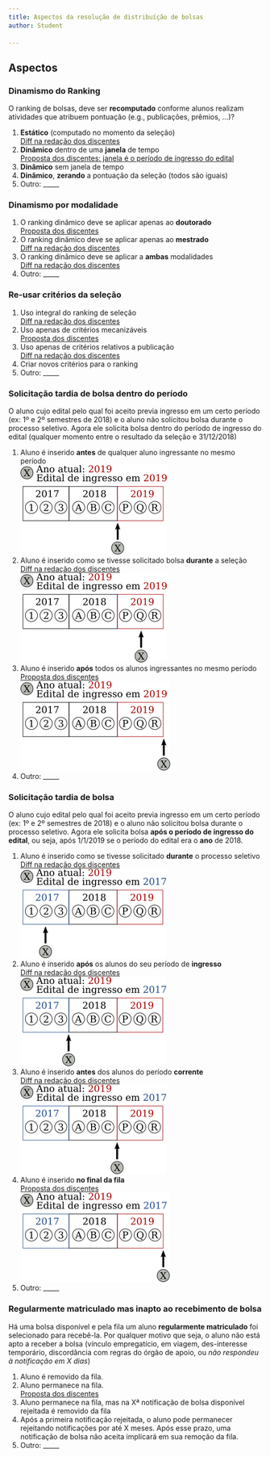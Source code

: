 ```yaml
---
title: Aspectos da resolução de distribuíção de bolsas
author: Student

---
```

## Aspectos

### Dinamismo do Ranking

O ranking de bolsas, deve ser **recomputado** conforme alunos realizam atividades que atribuem pontuação (e.g., publicações, prêmios, ...)?

1. **Estático** (computado no momento da seleção) <br>
   [Diff na redação dos discentes](https://github.com/alexishuf/bolsas/compare/rank_estatico?diff=split)
2. **Dinâmico** dentro de uma **janela** de tempo <br>
   [Proposta dos discentes: janela é o período de ingresso do edital](https://github.com/alexishuf/bolsas/blob/master/redacao.txt)
3. **Dinâmico** sem janela de tempo
4. **Dinâmico**, **zerando** a pontuação da seleção (todos são iguais)
5. Outro: _____

### Dinamismo por modalidade

1. O ranking dinâmico deve se aplicar apenas ao **doutorado** <br>
   [Proposta dos discentes](https://github.com/alexishuf/bolsas/blob/master/redacao.txt)
2. O ranking dinâmico deve se aplicar apenas ao **mestrado** <br>
   [Diff na redação dos discentes](https://github.com/alexishuf/bolsas/compare/mod_mestrado?diff=split)
3. O ranking dinâmico deve se aplicar a **ambas** modalidades <br>
   [Diff na redação dos discentes](https://github.com/alexishuf/bolsas/compare/mod_ambas?diff=split)
4. Outro: _____

### Re-usar critérios da seleção

1. Uso integral do ranking de seleção <br>
   [Diff na redação dos discentes](https://github.com/alexishuf/bolsas/compare/sel_all?diff=split)
2. Uso apenas de critérios mecanizáveis <br>
   [Proposta dos discentes](https://github.com/alexishuf/bolsas/blob/master/redacao.txt)
3. Uso apenas de critérios relativos a publicação <br>
   [Diff na redação dos discentes](https://github.com/alexishuf/bolsas/compare/sel_pub?diff=split)
4. Criar novos critérios para o ranking
5. Outro: _____

### Solicitação tardia de bolsa dentro do período

O aluno cujo edital pelo qual foi aceito previa ingresso em um certo período (ex: 1º e 2º semestres de 2018) e o aluno não solicitou bolsa durante o processo seletivo. Agora ele solicita bolsa dentro do período de ingresso do edital (qualquer momento entre o resultado da seleção e 31/12/2018)

1. Aluno é inserido **antes** de qualquer aluno ingressante no mesmo período <br>
   ![exempplo](imgs/tardio2-antes_ingresso.png)
2. Aluno é inserido como se tivesse solicitado bolsa **durante** a seleção <br>
   [Diff na redação dos discentes](https://github.com/alexishuf/bolsas/compare/tard_dentro_dentro?diff=split) <br>
   ![exempplo](imgs/tardio2-ingresso.png)
3. Aluno é inserido **após** todos os alunos ingressantes no mesmo período <br>
   [Proposta dos discentes](https://github.com/alexishuf/bolsas/blob/master/redacao.txt) <br>
   ![exempplo](imgs/tardio2-apos_ingresso.png)
4. Outro: _____


### Solicitação tardia de bolsa

O aluno cujo edital pelo qual foi aceito previa ingresso em um certo período (ex: 1º e 2º semestres de 2018) e o aluno não solicitou bolsa durante o processo seletivo. Agora ele solicita bolsa **após o período de ingresso do edital**, ou seja, após 1/1/2019 se o período do edital era o **ano** de 2018.

1. Aluno é inserido como se tivesse solicitado **durante** o processo seletivo <br>
   [Diff na redação dos discentes](https://github.com/alexishuf/bolsas/compare/tard_ingresso?diff=split) <br>
   ![exempplo](imgs/tardio-ingresso.png)
2. Aluno é inserido **após** os alunos do seu período de **ingresso** <br>
   [Diff na redação dos discentes](https://github.com/alexishuf/bolsas/compare/tard_apos_ingresso?diff=split) <br>
   ![exempplo](imgs/tardio-apos_ingresso.png)
3. Aluno é inserido **antes** dos alunos do período **corrente** <br>
   [Diff na redação dos discentes](https://github.com/alexishuf/bolsas/compare/tard_antes_corrente?diff=split) <br>
   ![exempplo](imgs/tardio-antes_atual.png)
4. Aluno é inserido **no final da fila** <br>
   [Proposta dos discentes](https://github.com/alexishuf/bolsas/blob/master/redacao.txt) <br>
   ![exempplo](imgs/tardio-apos_atual.png)
5. Outro: _____

### Regularmente matriculado mas inapto ao recebimento de bolsa

Há uma bolsa disponível e pela fila um aluno **regularmente matriculado** foi selecionado para recebê-la. Por qualquer motivo que seja, o aluno não está apto a receber a bolsa (vínculo empregatício, em viagem, des-interesse temporário, discordância com regras do órgão de apoio, ou *não respondeu à notificação em X dias*)

1. Aluno é removido da fila.
2. Aluno permanece na fila. <br>
   [Proposta dos discentes](https://github.com/alexishuf/bolsas/blob/master/redacao.txt)
3. Aluno permanece na fila, mas na Xª notificação de bolsa disponível rejeitada é removido da fila
4. Após a primeira notificação rejeitada, o aluno pode permanecer rejeitando notificações por até X meses. Após esse prazo, uma notificação de bolsa não aceita implicará em sua remoção da fila.
5. Outro: _____


